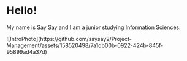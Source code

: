 <h1>Hello!</h1>
<p>My name is Say Say and I am a junior studying Information Sciences.</p>
![IntroPhoto](https://github.com/saysay2/Project-Management/assets/158520498/7a1db00b-0922-424b-845f-95899ad4a37d)
